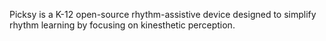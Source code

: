 Picksy is a K-12 open-source rhythm-assistive device designed to simplify rhythm learning by focusing on kinesthetic perception.
